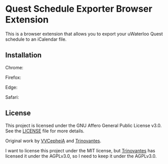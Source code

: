 # Quest Schedule Exporter Browser Extension

This is a browser extension that allows you to export your uWaterloo Quest schedule to an iCalendar file.

## Installation

Chrome:

Firefox:

Edge:

Safari:

## License

This project is licensed under the GNU Affero General Public License v3.0. See the [LICENSE](LICENSE) file for more details.

Original work by [VVCepheiA](https://github.com/VVCepheiA/Quest-Schedule-Exporter) and [Trinovantes](https://github.com/Trinovantes/Quest-Schedule-Exporter).

I want to license this project under the MIT license, but [Trinovantes](https://github.com/Trinovantes/Quest-Schedule-Exporter) has licensed it under the AGPLv3.0, so I need to keep it under the AGPLv3.0.
